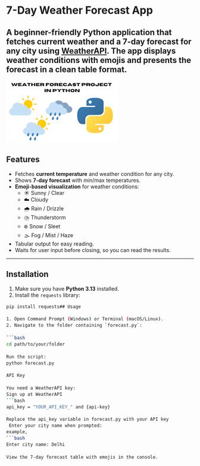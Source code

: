 # 7-Day Weather Forecast App

A beginner-friendly Python application that fetches **current weather** and a **7-day forecast** for any city using [WeatherAPI](https://www.weatherapi.com/). The app displays weather conditions with **emojis** and presents the forecast in a **clean table format**.
---
![image alt](https://github.com/NIZAM531/WeatherForecastApp/blob/4b8e58552014b6219b19de50cbe2fbacfa0ae25b/download%20(1).png)
## Features
- Fetches **current temperature** and weather condition for any city.
- Shows **7-day forecast** with min/max temperatures.
- **Emoji-based visualization** for weather conditions:
  - ☀️ Sunny / Clear
  - ☁️ Cloudy
  - 🌧️ Rain / Drizzle
  - ⛈️ Thunderstorm
  - ❄️ Snow / Sleet
  - 🌫️ Fog / Mist / Haze
- Tabular output for easy reading.
- Waits for user input before closing, so you can read the results.
---

## Installation

1. Make sure you have **Python 3.13** installed.
2. Install the `requests` library:

```bash
pip install requests## Usage

1. Open Command Prompt (Windows) or Terminal (macOS/Linux).
2. Navigate to the folder containing `forecast.py`:

```bash
cd path/to/your/folder

Run the script:
python forecast.py

API Key

You need a WeatherAPI key:
Sign up at WeatherAPI
```bash
api_key = "YOUR_API_KEY_" and {api-key}

Replace the api_key variable in forecast.py with your API key
 Enter your city name when prompted:
example,
```bash
Enter city name: Delhi

View the 7-day forecast table with emojis in the console.
